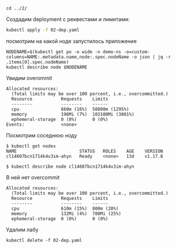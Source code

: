 
```
cd ../2/
```

Создадим deployment c реквестами и лимитами:

```sh
kubectl apply -f 02-dep.yaml
```

посмотрим на какой ноде запустилось приложение

```
NODENAME=$(kubectl get po -o wide -n demo-ns -o=custom-columns=NAME:.metadata.name,node:.spec.nodeName -o json | jq -r .items[0].spec.nodeName)
kubectl describe node $NODENAME
```

Увидим overommit

```
Allocated resources:
  (Total limits may be over 100 percent, i.e., overcommitted.)
  Resource           Requests    Limits
  --------           --------    ------
  cpu                660m (16%)  50800m (1295%)
  memory             196Mi (7%)  103100Mi (3801%)
  ephemeral-storage  0 (0%)      0 (0%)
Events:              <none>
```

Посмотрим соседнюю ноду

```
$ kubectl get nodes
NAME                        STATUS   ROLES    AGE    VERSION
cl14607bcn1714k4v3im-ahyn   Ready    <none>   13d    v1.17.8

$ kubectl describe node cl14607bcn1714k4v3im-ahyn
```
В ней нет overcommit

```
Allocated resources:
  (Total limits may be over 100 percent, i.e., overcommitted.)
  Resource           Requests    Limits
  --------           --------    ------
  cpu                610m (15%)  800m (20%)
  memory             132Mi (4%)  700Mi (25%)
  ephemeral-storage  0 (0%)      0 (0%)
```


Удалим лабу

```
kubectl delete -f 02-dep.yaml
```
